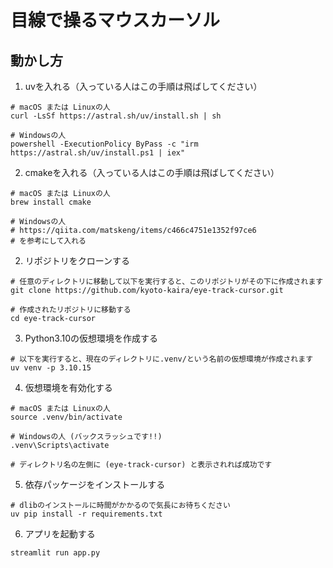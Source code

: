 # 目線で操るマウスカーソル
## 動かし方

1. uvを入れる（入っている人はこの手順は飛ばしてください）

```shell
# macOS または Linuxの人
curl -LsSf https://astral.sh/uv/install.sh | sh

# Windowsの人
powershell -ExecutionPolicy ByPass -c "irm https://astral.sh/uv/install.ps1 | iex"
```

2. cmakeを入れる（入っている人はこの手順は飛ばしてください）

```shell
# macOS または Linuxの人
brew install cmake

# Windowsの人
# https://qiita.com/matskeng/items/c466c4751e1352f97ce6
# を参考にして入れる
```


2. リポジトリをクローンする

```shell
# 任意のディレクトリに移動して以下を実行すると、このリポジトリがその下に作成されます
git clone https://github.com/kyoto-kaira/eye-track-cursor.git

# 作成されたリポジトリに移動する
cd eye-track-cursor
```

3. Python3.10の仮想環境を作成する

```shell
# 以下を実行すると、現在のディレクトリに.venv/という名前の仮想環境が作成されます
uv venv -p 3.10.15
```

4. 仮想環境を有効化する

```shell
# macOS または Linuxの人
source .venv/bin/activate

# Windowsの人 (バックスラッシュです!!)
.venv\Scripts\activate

# ディレクトリ名の左側に (eye-track-cursor) と表示されれば成功です
```

5. 依存パッケージをインストールする

```shell
# dlibのインストールに時間がかかるので気長にお待ちください
uv pip install -r requirements.txt
```

6. アプリを起動する

```shell
streamlit run app.py
```
